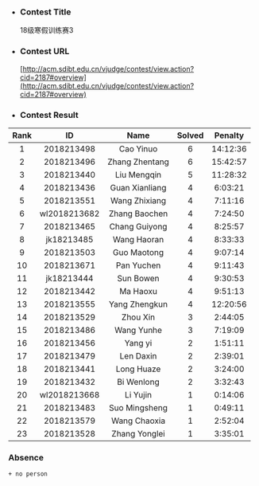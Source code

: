 * ### Contest Title
    18级寒假训练赛3
* ### Contest URL
    [http://acm.sdibt.edu.cn/vjudge/contest/view.action?cid=2187#overview](http://acm.sdibt.edu.cn/vjudge/contest/view.action?cid=2187#overview)
* ### Contest Result

| Rank| ID| Name| Solved| Penalty | 
 | :-: | :-: | :-: | :-: | :-: |
| 1 | 2018213498 | Cao Yinuo | 6 | 14:12:36 |
| 2 | 2018213496 | Zhang Zhentang | 6 | 15:42:57 |
| 3 | 2018213440 | Liu Mengqin | 5 | 11:28:32 |
| 4 | 2018213436 | Guan Xianliang | 4 | 6:03:21 |
| 5 | 2018213551 | Wang Zhixiang | 4 | 7:11:16 |
| 6 | wl2018213682 | Zhang Baochen | 4 | 7:24:50 |
| 7 | 2018213465 | Chang Guiyong | 4 | 8:25:57 |
| 8 | jk18213485 | Wang Haoran | 4 | 8:33:33 |
| 9 | 2018213503 | Guo Maotong | 4 | 9:07:14 |
| 10 | 2018213671 | Pan Yuchen | 4 | 9:11:43 |
| 11 | jk18213444 | Sun Bowen | 4 | 9:30:53 |
| 12 | 2018213442 | Ma Haoxu | 4 | 9:51:13 |
| 13 | 2018213555 | Yang Zhengkun | 4 | 12:20:56 |
| 14 | 2018213529 | Zhou Xin | 3 | 2:44:05 |
| 15 | 2018213486 | Wang Yunhe | 3 | 7:19:09 |
| 16 | 2018213456 | Yang yi | 2 | 1:51:11 |
| 17 | 2018213479 | Len Daxin | 2 | 2:39:01 |
| 18 | 2018213441 | Long Huaze | 2 | 3:24:00 |
| 19 | 2018213432 | Bi Wenlong | 2 | 3:32:43 |
| 20 | wl2018213668 | Li Yujin | 1 | 0:14:06 |
| 21 | 2018213483 | Suo Mingsheng | 1 | 0:49:11 |
| 22 | 2018213579 | Wang Chaoxia | 1 | 2:52:04 |
| 23 | 2018213528 | Zhang Yonglei | 1 | 3:35:01 |



### Absence

    + no person